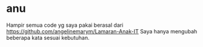 # anu
Hampir semua code yg saya pakai berasal dari https://github.com/angelinemarym/Lamaran-Anak-IT 
Saya hanya mengubah beberapa kata sesuai kebutuhan.
